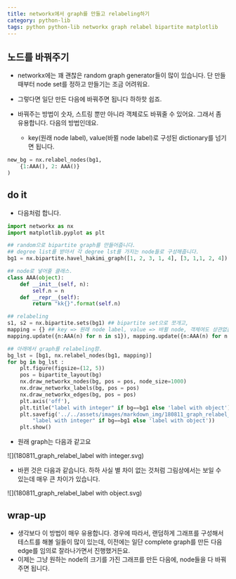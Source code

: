 ```yaml
---
title: networkx에서 graph를 만들고 relabeling하기 
category: python-lib
tags: python python-lib networkx graph relabel bipartite matplotlib
---
```


## 노드를 바꿔주기 

- networkx에는 꽤 괜찮은 random graph generator들이 많이 있습니다. 단 만들 때부터 node set를 정하고 만들기는 조금 어려워요.
- 그렇다면 일단 만든 다음에 바꿔주면 됩니다 하하핫 쉽죠. 

- 바꿔주는 방법이 숫자, 스트링 뿐만 아니라 객체로도 바꿔줄 수 있어요. 그래서 좀 유용합니다. 다음의 방법인데요. 
    - key(원래 node label), value(바뀔 node label)로 구성된 dictionary를 넘기면 됩니다. 

```python
new_bg = nx.relabel_nodes(bg1,
    {1:AAA(), 2: AAA()}
)
```

## do it

- 다음처럼 합니다. 

```python
import networkx as nx
import matplotlib.pyplot as plt 

## random으로 bipartite graph를 만들어줍니다. 
## degree list를 받아서 각 degree lst를 가지는 node들로 구성해줍니다. 
bg1 = nx.bipartite.havel_hakimi_graph([1, 2, 3, 1, 4], [3, 1,1, 2, 4])

## node로 넣어줄 클래스.
class AAA(object):
    def __init__(self, n):
        self.n = n
    def __repr__(self):
        return "kk{}".format(self.n)

## relabeling
s1, s2 = nx.bipartite.sets(bg1) ## bipartite set으로 쪼개고, 
mapping = {} ## key => 원래 node label, value => 바뀔 node, 객체여도 상관없음
mapping.update({n:AAA(n) for n in s1}), mapping.update({n:AAA(n) for n in s2})

## 아래에서 graph를 relabeling함. 
bg_lst = [bg1, nx.relabel_nodes(bg1, mapping)]
for bg in bg_lst :
    plt.figure(figsize=(12, 5))
    pos = bipartite_layout(bg)
    nx.draw_networkx_nodes(bg, pos = pos, node_size=1000)
    nx.draw_networkx_labels(bg, pos = pos)
    nx.draw_networkx_edges(bg, pos = pos)
    plt.axis('off'), 
    plt.title("label with integer" if bg==bg1 else 'label with object')
    plt.savefig('../../assets/images/markdown_img/180811_graph_relabel_{}.svg'.format(
        "label with integer" if bg==bg1 else 'label with object'))
    plt.show()
```

- 원래 graph는 다음과 같고요 

![](180811_graph_relabel_label with integer.svg)

- 바뀐 것은 다음과 같습니다. 하하 사실 별 차이 없는 것처럼 그림상에서는 보일 수 있는데 매우 큰 차이가 있습니다. 

![](180811_graph_relabel_label with object.svg)

## wrap-up

- 생각보다 이 방법이 매우 유용합니다. 경우에 따라서, 랜덤하게 그래프를 구성해서 테스트를 해볼 일들이 많이 있는데, 이전에는 일단 complete graph를 만든 다음 edge를 임의로 잘라나가면서 진행했거든요.
- 이제는 그냥 원하는 node의 크기를 가진 그래프를 만든 다음에, node들을 다 바꿔주면 됩니다. 